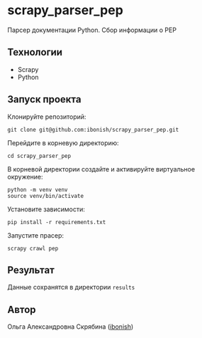 # scrapy_parser_pep

Парсер документации Python. Сбор информации о PEP

## Технологии
* Scrapy
* Python


## Запуск проекта

Клонируйте репозиторий:

```
git clone git@github.com:ibonish/scrapy_parser_pep.git
```

Перейдите в корневую директорию:

```
cd scrapy_parser_pep
```

В корневой директории создайте и активируйте виртуальное окружение:

```
python -m venv venv
source venv/bin/activate
```

Установите зависимости:

```
pip install -r requirements.txt
```

Запустите прасер:

```
scrapy crawl pep
```

## Результат 
Данные сохранятся в директории `results`



## Автор
Ольга Александровна Скрябина ([ibonish](https://ibb.co/k3xBbhy)) 